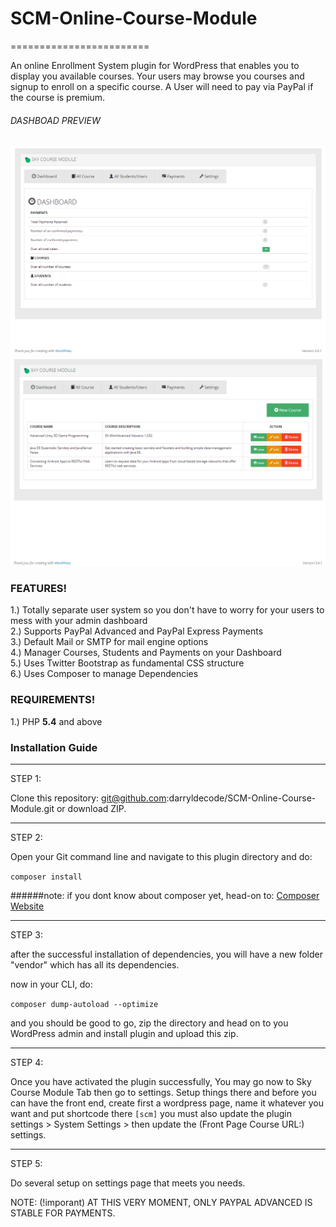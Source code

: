 # SCM-Online-Course-Module
========================

An online Enrollment System plugin for WordPress that enables you to display you available courses. Your users may browse you courses and signup to enroll on a specific course.
A User will need to pay via PayPal if the course is premium.

###### DASHBOAD PREVIEW
<img src="https://github.com/darryldecode/SCM-Online-Course-Module/blob/master/resources/img/previews/dashboard.png">
<img src="https://github.com/darryldecode/SCM-Online-Course-Module/blob/master/resources/img/previews/admin_course_manage.png">

### FEATURES!

1.) Totally separate user system so you don't have to worry for your users to mess with your admin dashboard<br>
2.) Supports PayPal Advanced and PayPal Express Payments<br>
3.) Default Mail or SMTP for mail engine options<br>
4.) Manager Courses, Students and Payments on your Dashboard<br>
5.) Uses Twitter Bootstrap as fundamental CSS structure<br>
6.) Uses Composer to manage Dependencies<br>

### REQUIREMENTS!

1.) PHP <b>5.4</b> and above

### Installation Guide

------------------------------------------------------------------
STEP 1:

Clone this repository: git@github.com:darryldecode/SCM-Online-Course-Module.git
or download ZIP.

------------------------------------------------------------------
STEP 2:

Open your Git command line and navigate to this plugin directory and do:

`composer install`

######note: if you dont know about composer yet, head-on to: [Composer Website](https://getcomposer.org)

------------------------------------------------------------------
STEP 3:

after the successful installation of dependencies, you will have a new folder "vendor" which has all its dependencies.

now in your CLI, do:

`composer dump-autoload --optimize`

and you should be good to go, zip the directory and head on to you WordPress admin and install plugin and upload this zip.

------------------------------------------------------------------
STEP 4:

Once you have activated the plugin successfully, You may go now to Sky Course Module Tab then go to settings.
Setup things there and before you can have the front end, create first a wordpress page, name it whatever you want
and put shortcode there `[scm]` you must also update the plugin settings > System Settings > then update the (Front Page Course URL:) settings.

------------------------------------------------------------------
STEP 5:

Do several setup on settings page that meets you needs.

NOTE: (!imporant) AT THIS VERY MOMENT, ONLY PAYPAL ADVANCED IS STABLE FOR PAYMENTS.
